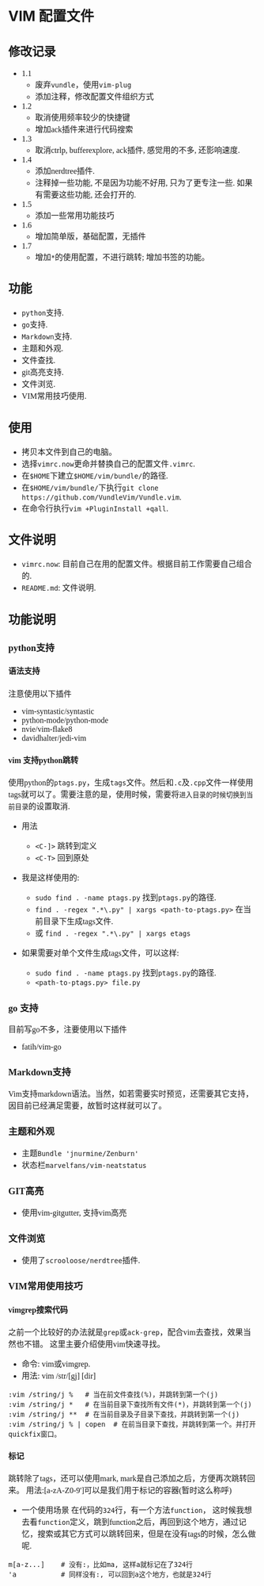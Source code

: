 # VIM 配置文件
<font face=Cour size=3>

## 修改记录
* 1.1
    * 废弃`vundle`，使用`vim-plug`
    * 添加注释，修改配置文件组织方式
* 1.2
    * 取消使用频率较少的快捷键
    * 增加ack插件来进行代码搜索
* 1.3
    * 取消ctrlp, bufferexplore, ack插件, 感觉用的不多, 还影响速度.
* 1.4
    * 添加nerdtree插件.
    * 注释掉一些功能, 不是因为功能不好用, 只为了更专注一些. 如果有需要这些功能, 还会打开的.
* 1.5
    * 添加一些常用功能技巧
* 1.6
    * 增加简单版，基础配置，无插件
* 1.7
    * 增加`*`的使用配置，不进行跳转; 增加书签的功能。


## 功能
* `python`支持.
* `go`支持.
* `Markdown`支持.
* 主题和外观.
* 文件查找.
* git高亮支持.
* 文件浏览.
* VIM常用技巧使用.

## 使用
* 拷贝本文件到自己的电脑。
* 选择`vimrc.now`更命并替换自己的配置文件`.vimrc`.
* 在`$HOME`下建立`$HOME/vim/bundle/`的路径.
* 在`$HOME/vim/bundle/`下执行`git clone https://github.com/VundleVim/Vundle.vim`.
* 在命令行执行`vim +PluginInstall +qall`.

## 文件说明
* `vimrc.now`: 目前自己在用的配置文件。根据目前工作需要自己组合的.
* `README.md`: 文件说明.

## 功能说明

### python支持

#### 语法支持
注意使用以下插件
* vim-syntastic/syntastic
* python-mode/python-mode
* nvie/vim-flake8
* davidhalter/jedi-vim

#### vim 支持python跳转
使用python的`ptags.py`，生成`tags`文件。然后和`.c`及`.cpp`文件一样使用tags就可以了。需要注意的是，使用时候，需要将`进入目录的时候切换到当前目录`的设置取消.
* 用法
    * `<C-]>` 跳转到定义
    * `<C-T>` 回到原处

* 我是这样使用的:
    * `sudo find . -name ptags.py` 找到`ptags.py`的路径.
    * `find . -regex ".*\.py" | xargs <path-to-ptags.py>` 在当前目录下生成tags文件.
    * 或 `find . -regex ".*\.py" | xargs etags`
* 如果需要对单个文件生成tags文件，可以这样:
    * `sudo find . -name ptags.py` 找到`ptags.py`的路径.
    * `<path-to-ptags.py> file.py`

### go 支持
目前写go不多，注要使用以下插件
* fatih/vim-go

### Markdown支持
Vim支持markdown语法。当然，如若需要实时预览，还需要其它支持，因目前已经满足需要，故暂时这样就可以了。

### 主题和外观
* 主题`Bundle 'jnurmine/Zenburn'`
* 状态栏`marvelfans/vim-neatstatus`

### GIT高亮
* 使用vim-gitgutter, 支持vim高亮

### 文件浏览
* 使用了`scrooloose/nerdtree`插件.

### VIM常用使用技巧
#### vimgrep搜索代码
之前一个比较好的办法就是`grep`或`ack-grep`，配合vim去查找，效果当然也不错。
这里主要介绍使用vim快速寻找。

- 命令: vim或vimgrep.
- 用法: vim /str/[gj] [dir]

```
:vim /string/j %   # 当在前文件查找(%)，并跳转到第一个(j)
:vim /string/j *   # 在当前目录下查找所有文件(*)，并跳转到第一个(j)
:vim /string/j **  # 在当前目录及子目录下查找，并跳转到第一个(j)
:vim /string/j % | copen  # 在前当目录下查找，并跳转到第一个。并打开quickfix窗口。
```

#### 标记
跳转除了tags，还可以使用mark, mark是自己添加之后，方便再次跳转回来。
用法:[a-zA-Z0-9']可以是我们用于标记的容器(暂时这么称呼)

- 一个使用场景
在代码的`324`行，有一个方法`function`， 这时候我想去看`function`定义，跳到function之后，再回到这个地方，通过记忆，搜索或其它方式可以跳转回来，但是在没有tags的时候，怎么做呢.

```
m[a-z...]    # 没有:，比如ma, 这样a就标记在了324行
'a           # 同样没有:, 可以回到a这个地方，也就是324行
```
